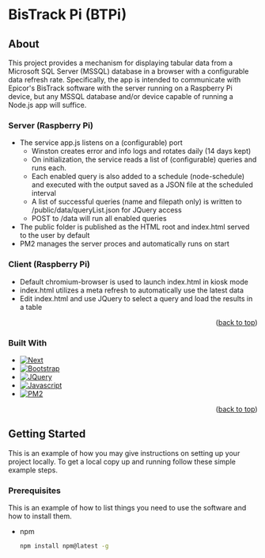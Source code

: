 <a id="readme-top"></a>

# BisTrack Pi (BTPi)

<!-- ABOUT THE PROJECT -->

## About

This project provides a mechanism for displaying tabular data from a Microsoft SQL Server (MSSQL) database in a browser with a configurable data refresh rate. Specifically, the app is intended to communicate with Epicor's BisTrack software with the server running on a Raspberry Pi device, but any MSSQL database and/or device capable of running a Node.js app will suffice.

### Server (Raspberry Pi)

- The service app.js listens on a (configurable) port
  - Winston creates error and info logs and rotates daily (14 days kept)
  - On initialization, the service reads a list of (configurable) queries and runs each.
  - Each enabled query is also added to a schedule (node-schedule) and executed with the output saved as a JSON file at the scheduled interval
  - A list of successful queries (name and filepath only) is written to /public/data/queryList.json for JQuery access
  - POST to /data will run all enabled queries
- The public folder is published as the HTML root and index.html served to the user by default
- PM2 manages the server proces and automatically runs on start

### Client (Raspberry Pi)

- Default chromium-browser is used to launch index.html in kiosk mode
- index.html utilizes a meta refresh to automatically use the latest data
- Edit index.html and use JQuery to select a query and load the results in a table

<p align="right">(<a href="#readme-top">back to top</a>)</p>

### Built With

- [![Next][Next.js]][Next-url]
- [![Bootstrap][Bootstrap.com]][Bootstrap-url]
- [![JQuery][JQuery.com]][JQuery-url]
- [![Javascript][Javascript]][Javascript-url]
- [![PM2][pm2]][pm2-url]

<p align="right">(<a href="#readme-top">back to top</a>)</p>

<!-- GETTING STARTED -->

## Getting Started

This is an example of how you may give instructions on setting up your project locally.
To get a local copy up and running follow these simple example steps.

### Prerequisites

This is an example of how to list things you need to use the software and how to install them.

- npm
  ```sh
  npm install npm@latest -g
  ```

<!-- MARKDOWN LINKS & IMAGES -->

[Next.js]: https://img.shields.io/badge/next.js-000000?style=for-the-badge&logo=nextdotjs&logoColor=white
[Next-url]: https://nextjs.org/
[Bootstrap.com]: https://img.shields.io/badge/Bootstrap-563D7C?style=for-the-badge&logo=bootstrap&logoColor=white
[Bootstrap-url]: https://getbootstrap.com
[JQuery.com]: https://img.shields.io/badge/jQuery-0769AD?style=for-the-badge&logo=jquery&logoColor=white
[JQuery-url]: https://jquery.com
[Javascript]: https://img.shields.io/badge/javascript-F7DF1E?style=for-the-badge&logo=javascript&logoColor=black
[Javascript-url]: https://www.javascript.com/
[pm2]: https://img.shields.io/badge/pm2-2B037A?style=for-the-badge&logo=pm2&logoColor=white
[pm2-url]: https://pm2.keymetrics.io/
